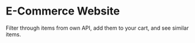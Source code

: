 E-Commerce Website
===

Filter through items from own API, add them to your cart, and see similar items.